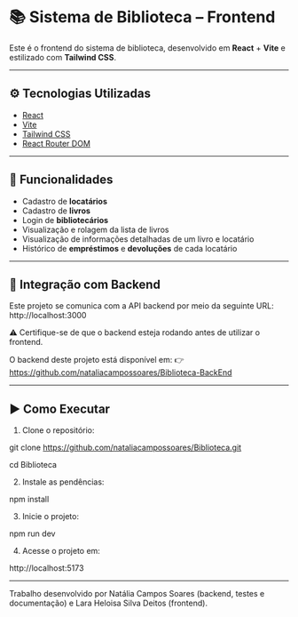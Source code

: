# 📚 Sistema de Biblioteca – Frontend

Este é o frontend do sistema de biblioteca, desenvolvido em **React** + **Vite** e estilizado com **Tailwind CSS**.

---

## ⚙️ Tecnologias Utilizadas

- [React](https://reactjs.org/)
- [Vite](https://vitejs.dev/)
- [Tailwind CSS](https://tailwindcss.com/)
- [React Router DOM](https://reactrouter.com/)

---

## 🎯 Funcionalidades

- Cadastro de **locatários**
- Cadastro de **livros**
- Login de **bibliotecários**
- Visualização e rolagem da lista de livros
- Visualização de informações detalhadas de um livro e locatário
- Histórico de **empréstimos** e **devoluções** de cada locatário

---

## 🔗 Integração com Backend

Este projeto se comunica com a API backend por meio da seguinte URL: http://localhost:3000

⚠️ Certifique-se de que o backend esteja rodando antes de utilizar o frontend.

O backend deste projeto está disponível em:
👉 https://github.com/nataliacampossoares/Biblioteca-BackEnd

---

## ▶️ Como Executar

1. Clone o repositório:

git clone https://github.com/nataliacampossoares/Biblioteca.git

cd Biblioteca

2. Instale as pendências:

npm install

3. Inicie o projeto:
   
npm run dev

4. Acesse o projeto em:
   
http://localhost:5173

---

Trabalho desenvolvido por Natália Campos Soares (backend, testes e documentação) e Lara Heloisa Silva Deitos (frontend).







